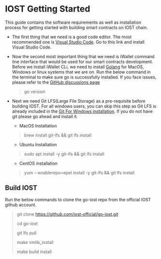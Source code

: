 # IOST Getting Started

This guide contains the software requirements as well as installation process for getting started with building smart contracts on IOST chain.

- The first thing that we need is a good code editor. The most recommended one is [Visual Studio Code](https://code.visualstudio.com/). Go to this link and install Visual Studio Code.

- Now the second most important thing that we need is iWallet command line interface that would be used for our smart contracts development. Before we install iWallet CLi, we need to install [Golang](https://go.dev/doc/install) for MacOS, Windows or linux systems that we are on. Run the below command in the terminal to make sure go is successfully installed. If you face issues, please refer to the [GitHub discussions page](https://github.com/mining-devs/IOST-developer-tut-series/discussions)
  > go version 

- Next we need Git LFS(Large File Storage) as a pre-requisite before building IOST. For all windows users, you can skip this step as Git LFS is already included in the [Git For Windows installation](https://git-scm.com/downloads). If you do not have git please go ahead and install it.
  - MacOS Installation
  
  > brew install git-lfs && git lfs install

  - Ubuntu Installation
  
  > sudo apt install -y git-lfs && git lfs install
  
  - CentOS installation
  
  > yum --enablerepo=epel install -y git-lfs && git lfs install

## Build IOST

Run the below commands to clone the go-iost repo from the official IOST github account.

> git clone https://github.com/iost-official/go-iost.git
> 
> cd go-iost
> 
> git lfs pull
> 
> make vmlib_install
> 
> make build install
